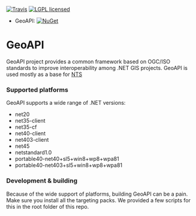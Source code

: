 [![Travis](https://travis-ci.org/NetTopologySuite/GeoAPI.svg?branch=master)](https://travis-ci.org/NetTopologySuite/GeoAPI)
[![LGPL licensed](https://img.shields.io/badge/license-LGPL-blue.svg)](https://github.com/NetTopologySuite/GeoAPI/blob/develop/LICENSE.md)

- GeoAPI: [![NuGet](https://img.shields.io/nuget/v/GeoAPI.svg?style=flat)](https://www.nuget.org/packages/GeoAPI/)  

# GeoAPI

GeoAPI project provides a common framework based on OGC/ISO standards to improve interoperability among .NET GIS projects. GeoAPI is used mostly as a base for [NTS](https://github.com/NetTopologySuite/NetTopologySuite/)

### Supported platforms

GeoAPI supports a wide range of .NET versions:

- net20
- net35-client
- net35-cf
- net40-client
- net403-client
- net45
- netstandard1.0
- portable40-net40+sl5+win8+wp8+wpa81
- portable40-net403+sl5+win8+wp8+wpa81

### Development & building

Because of the wide support of platforms, building GeoAPI can be a pain. Make sure you install all the targeting packs. We provided a few scripts for this in the root folder of this repo.

